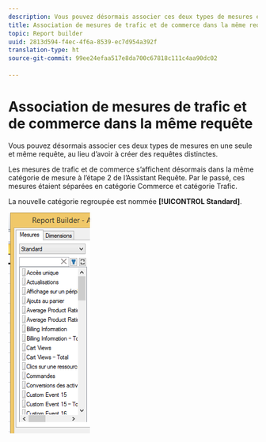 ```yaml
---
description: Vous pouvez désormais associer ces deux types de mesures en une seule et même requête, au lieu d’avoir à créer des requêtes distinctes.
title: Association de mesures de trafic et de commerce dans la même requête
topic: Report builder
uuid: 2813d594-f4ec-4f6a-8539-ec7d954a392f
translation-type: ht
source-git-commit: 99ee24efaa517e8da700c67818c111c4aa90dc02

---
```



# Association de mesures de trafic et de commerce dans la même requête

Vous pouvez désormais associer ces deux types de mesures en une seule et même requête, au lieu d’avoir à créer des requêtes distinctes.

Les mesures de trafic et de commerce s’affichent désormais dans la même catégorie de mesure à l’étape 2 de l’Assistant Requête. Par le passé, ces mesures étaient séparées en catégorie Commerce et catégorie Trafic.

La nouvelle catégorie regroupée est nommée **[!UICONTROL Standard]**.

![](assets/standard_metrics.png)

